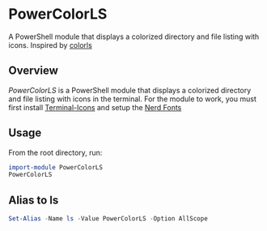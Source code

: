 # PowerColorLS

A PowerShell module that displays a colorized directory and file listing with icons. Inspired by [colorls](https://github.com/athityakumar/colorls)

## Overview

*PowerColorLS* is a PowerShell module that displays a colorized directory and file listing with icons in the terminal.
For the module to work, you must first install [Terminal-Icons](https://raw.githubusercontent.com/devblackops/Terminal-Icons/) and setup the [Nerd Fonts](https://github.com/ryanoasis/nerd-fonts)

## Usage
From the root directory, run:
```powershell
import-module PowerColorLS
PowerColorLS
```

## Alias to ls
```powershell
Set-Alias -Name ls -Value PowerColorLS -Option AllScope
```